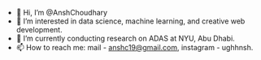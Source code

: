 - 👋 Hi, I’m @AnshChoudhary
- 👀 I’m interested in data science, machine learning, and creative web development.
- 🌱 I’m currently conducting research on ADAS at NYU, Abu Dhabi.
- 📫 How to reach me: mail - anshc19@gmail.com, instagram - ughhnsh.

<!---
AnshChoudhary/AnshChoudhary is a ✨ special ✨ repository because its `README.md` (this file) appears on your GitHub profile.
You can click the Preview link to take a look at your changes.
--->

